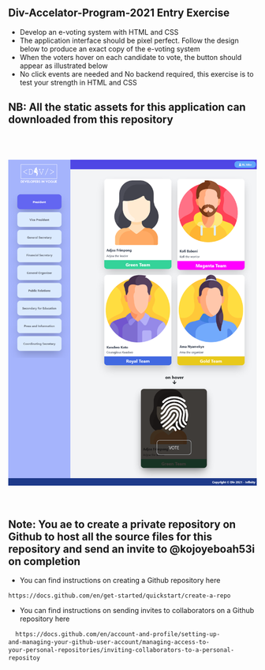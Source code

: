## Div-Accelator-Program-2021 Entry Exercise

- Develop an e-voting system with HTML and CSS
- The application interface should be pixel perfect. Follow the design below to produce an exact copy of the e-voting system
- When the voters hover on each candidate to vote, the button should appear as illustrated below 
- No click events are needed and No backend required, this exercise is to test your strength in HTML and CSS

## NB: All the static assets for this application can downloaded from this repository
<br>
<br>
<br>
   <a href="#"><img src="./home.png" alt="" srcset=""></a> <br>

<br>
<br>

## Note: You ae to create a private repository on Github to host all the source files for this repository and send an invite to @kojoyeboah53i on completion

- You can find instructions on creating a Github repository here

```  
https://docs.github.com/en/get-started/quickstart/create-a-repo 
```



- You can find instructions on sending invites to collaborators on 
a Github repository here

```
  https://docs.github.com/en/account-and-profile/setting-up-
and-managing-your-github-user-account/managing-access-to-
your-personal-repositories/inviting-collaborators-to-a-personal-repositoy

```

